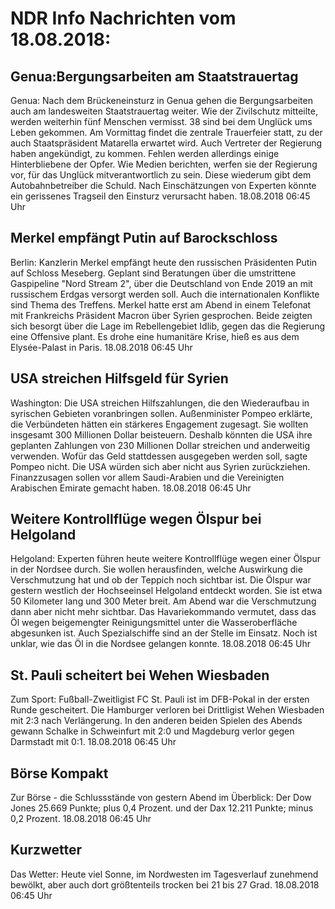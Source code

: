 # NDR Info Nachrichten vom 18.08.2018:


## Genua:Bergungsarbeiten am Staatstrauertag
Genua:	Nach dem Brückeneinsturz in Genua gehen die Bergungsarbeiten auch am landesweiten Staatstrauertag weiter. Wie der Zivilschutz mitteilte, werden weiterhin fünf Menschen vermisst. 38 sind bei dem Unglück ums Leben gekommen. Am Vormittag findet die zentrale Trauerfeier statt, zu der auch Staatspräsident Matarella erwartet wird. Auch Vertreter der Regierung haben angekündigt, zu kommen. Fehlen werden allerdings einige Hinterbliebene der Opfer. Wie Medien berichten, werfen sie der Regierung vor, für das Unglück mitverantwortlich zu sein. Diese wiederum gibt dem Autobahnbetreiber die Schuld. Nach Einschätzungen von Experten könnte ein gerissenes Tragseil den Einsturz verursacht haben. 18.08.2018 06:45 Uhr 

## Merkel empfängt Putin auf Barockschloss
Berlin: Kanzlerin Merkel empfängt heute den russischen Präsidenten Putin auf Schloss Meseberg. Geplant sind Beratungen über die umstrittene Gaspipeline "Nord Stream 2", über die Deutschland von Ende 2019 an mit russischem Erdgas versorgt werden soll. Auch die internationalen Konflikte sind Thema des Treffens. Merkel hatte erst am Abend in einem Telefonat mit Frankreichs Präsident Macron über Syrien gesprochen. Beide zeigten sich besorgt über die Lage im Rebellengebiet Idlib, gegen das die Regierung eine Offensive plant. Es drohe eine humanitäre Krise, hieß es aus dem Elysée-Palast in Paris. 18.08.2018 06:45 Uhr 

## USA streichen Hilfsgeld für Syrien
Washington:	Die USA streichen Hilfszahlungen, die den Wiederaufbau in syrischen Gebieten voranbringen sollen. Außenminister Pompeo erklärte, die Verbündeten hätten ein stärkeres Engagement zugesagt. Sie wollten insgesamt 300 Millionen Dollar beisteuern. Deshalb könnten die USA ihre geplanten Zahlungen von 230 Millionen Dollar streichen und anderweitig verwenden. Wofür das Geld stattdessen ausgegeben werden soll, sagte Pompeo nicht. Die USA würden sich aber nicht aus Syrien zurückziehen. Finanzzusagen sollen vor allem Saudi-Arabien und die Vereinigten Arabischen Emirate gemacht haben. 18.08.2018 06:45 Uhr 

## Weitere Kontrollflüge wegen Ölspur bei Helgoland
Helgoland:	Experten führen heute weitere Kontrollflüge wegen einer Ölspur in der Nordsee durch. Sie wollen herausfinden, welche Auswirkung die Verschmutzung hat und ob der Teppich noch sichtbar ist. Die Ölspur war gestern westlich der Hochseeinsel Helgoland entdeckt worden. Sie ist etwa 50 Kilometer lang und 300 Meter breit. Am Abend war die Verschmutzung dann aber nicht mehr sichtbar. Das Havariekommando vermutet, dass das Öl wegen beigemengter Reinigungsmittel unter die Wasseroberfläche abgesunken ist. Auch Spezialschiffe sind an der Stelle im Einsatz. Noch ist unklar, wie das Öl in die Nordsee gelangen konnte. 18.08.2018 06:45 Uhr 

## St. Pauli scheitert bei Wehen Wiesbaden
Zum Sport:	Fußball-Zweitligist FC St. Pauli ist im DFB-Pokal in der ersten Runde gescheitert. Die Hamburger verloren bei Drittligist Wehen Wiesbaden mit 2:3 nach Verlängerung. In den anderen beiden Spielen des Abends gewann Schalke in Schweinfurt mit 2:0 und Magdeburg verlor gegen Darmstadt mit 0:1. 18.08.2018 06:45 Uhr 

## Börse Kompakt
Zur Börse - die Schlussstände von gestern Abend im Überblick: Der Dow Jones 25.669 Punkte; plus 0,4 Prozent. und
der Dax  12.211 Punkte; minus 0,2 Prozent. 18.08.2018 06:45 Uhr 

## Kurzwetter
Das Wetter: Heute viel Sonne, im Nordwesten im Tagesverlauf zunehmend bewölkt, aber auch dort größtenteils trocken bei 21 bis 27 Grad. 18.08.2018 06:45 Uhr 
